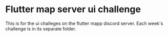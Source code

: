 # Flutter map server ui challenge

This is for the ui challeges on the flutter mapp discord server. Each week's challenge is in its separate folder.
